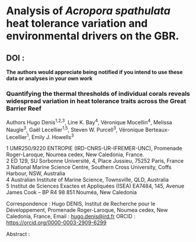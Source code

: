 # Analysis of *Acropora spathulata* heat tolerance variation and environmental drivers on the GBR.

 ## DOI : 

**The authors would appreciate being notified if you intend to use these data or analyses in your own work**

### Quantifying the thermal thresholds of individual corals reveals widespread variation in heat tolerance traits across the Great Barrier Reef 

Authors
Hugo Denis<sup>1,2,3</sup>, Line K. Bay<sup>4</sup>, Véronique Mocellin<sup>4</sup>, Melissa Naugle<sup>3</sup>, Gaël Lecellier<sup>1,5</sup>, Steven W. Purcell<sup>3</sup>, Véronique Berteaux-Lecellier<sup>1</sup>, Emily J. Howells<sup>3</sup>

1 UMR250/9220 ENTROPIE (IRD-CNRS-UR-IFREMER-UNC), Promenade Roger-Laroque, Noumea cedex, New Caledonia, France.   
2 ED 129, SU Sorbonne Université, 4, Place Jussieu, 75252 Paris, France   
3 National Marine Science Centre, Southern Cross University, Coffs Harbour, NSW, Australia   
4 Australian Institute of Marine Science, Townsville, QLD, Australia   
5 Institut de Sciences Exactes et Appliquées (ISEA) EA7484, 145, Avenue James Cook – BP R4 98 851 Nouméa, New Caledonia   

Correspondence : Hugo DENIS, Institut de Recherche pour le Développement, Promenade Roger-Laroque, Noumea cedex, New Caledonia, France, Email : hugo.denis@ird.fr ORCID : https://orcid.org/0000-0003-2909-6299

Abstract : 
